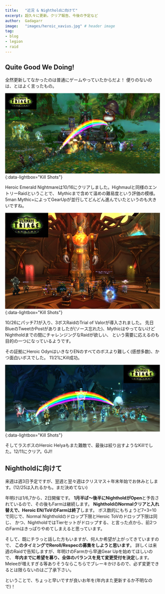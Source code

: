 ```yaml
---
title:   "近況 & Nightholdに向けて"
excerpt: 超久々に更新。クリア報告、今後の予定など
author:  Gadagarr
image:   "images/heroic_xavius.jpg" # header image
tag:
- blog
- legion
- raid
---
```


## Quite Good We Doing!

全然更新してなかったのは普通にゲームやっていたからだよ！ 便りのないのは、とはよく言ったもの。

[![Xavius](/images/heroic_xavius.jpg)](/images/heroic_xavius.jpg){:data-lightbox="Kill Shots"}

Heroic Emerald Nightmareは10/16にクリアしました。Highmaulと同様のエントリーRaidということで、
Mythicまで含めて温めの難易度という評価の模様。
5man Mythic+によってGearUpが並行してどんどん進んでいたというのも大きいですね。

[![Odyn](/images/heroic_odyn.jpg)](/images/heroic_odyn.jpg){:data-lightbox="Kill Shots"}

10/26にパッチ7.1が入り、3ボスRaidのTrial of Valorが導入されました。
先日BlueのTweetかPostがありましたが(ソース忘れた)、MythicはやってないけどNightholdまでの間にチャレンジングなRaidが欲しい、
という需要に応えるのも目的の一つになっているようです。

その証拠にHeroic OdynはいきなりENのすべてのボスより難しく(感想多数)、かつ面白いボスでした。
11/21にKill成功。

[![Helya](/images/heroic_helya.jpg)](/images/heroic_helya.jpg){:data-lightbox="Kill Shots"}

そしてラスボスのHeroic Helyaもまた難敵で、最後は絞り出すようなKillでした。12/11にクリア。GJ!!

## Nightholdに向けて

来週は週3日予定ですが、翌週と翌々週はクリスマス＋年末年始でお休みとします。(12/25は入れるかも。まだ決めてない)

年明けは1/6,7から、2日開催です。 **1月半ば～後半にNightholdがOpen**と予告されているので、その後もFarmは継続します。
**NightholdのNormalクリアと入れ替えで、Heroic EN/ToVのFarmは終了**します。
ボス数的にもちょうど7+3=10で同じで、Normal Nightholdのドロップ下限とHeroic ToVのドロップ下限は同じ、
かつ、NightholdではTierセットがドロップする、と言った点から、前2つのFarmはきっぱりやめてしまえると思っています。

そして、既にチラっと話した方もいますが、何人か希望が上がってきていますので、
**このタイミングでReroll/Respecの募集をしようと思います**。
詳しくは来週のRaidで告知しますが、年明けのFarmから早速Gear Upを始めてほしいので、
**年内までに希望を募り、全体のバランスを見て変更受付を決定**します。
Meleeが増えすぎる等ありそうならこちらでブレーキかけるので、必ず変更できるとは限らないのはご了承下さい。

ということで、ちょっと早いですが良いお年を(年内また更新するか不明なので)！
